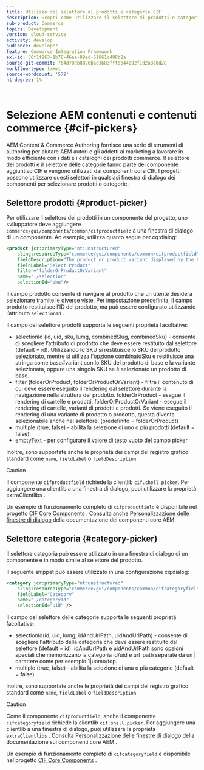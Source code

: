 ```yaml
---
title: Utilizzo del selettore di prodotti e categorie CIF
description: Scopri come utilizzare il selettore di prodotti e categorie CIF nei componenti per l’e-commerce dei clienti per supportare autori e professionisti del marketing nell’utilizzo efficiente dei dati di catalogo e di prodotto commerce.
sub-product: Commerce
topics: Development
version: cloud-service
activity: develop
audience: developer
feature: Commerce Integration Framework
exl-id: 30f1f263-1b78-46ae-99ed-61861c488b2a
source-git-commit: 764d70db8026bad1683fffdb44092f1d2a8e8d28
workflow-type: tm+mt
source-wordcount: '579'
ht-degree: 1%

---
```


# Selezione AEM contenuti e contenuti commerce {#cif-pickers}

AEM Content &amp; Commerce Authoring fornisce una serie di strumenti di authoring per aiutare AEM autori e gli addetti al marketing a lavorare in modo efficiente con i dati e i cataloghi dei prodotti commerce. Il selettore dei prodotti e il selettore delle categorie fanno parte del componente aggiuntivo CIF e vengono utilizzati dai componenti core CIF. I progetti possono utilizzare questi selettori in qualsiasi finestra di dialogo dei componenti per selezionare prodotti o categorie.

## Selettore prodotti {#product-picker}

Per utilizzare il selettore dei prodotti in un componente del progetto, uno sviluppatore deve aggiungere `commerce/gui/components/common/cifproductfield` a una finestra di dialogo di un componente. Ad esempio, utilizza quanto segue per cq:dialog:

```xml
<product jcr:primaryType="nt:unstructured"
    sling:resourceType="commerce/gui/components/common/cifproductfield"
    fieldDescription="The product or product variant displayed by the teaser"
    fieldLabel="Select Product"
    filter="folderOrProductOrVariant"
    name="./selection"
    selectionId="sku"/>
```

Il campo prodotto consente di navigare al prodotto che un utente desidera selezionare tramite le diverse viste. Per impostazione predefinita, il campo prodotto restituisce l’ID del prodotto, ma può essere configurato utilizzando l’attributo `selectionId` .

Il campo del selettore prodotti supporta le seguenti proprietà facoltative:

- selectionId (id, uid, sku, lumg, combinedSlug, combinedSku) - consente di scegliere l’attributo di prodotto che deve essere restituito dal selettore (default = id). Utilizzando lo SKU si restituisce lo SKU del prodotto selezionato, mentre si utilizza l&#39;opzione combinatoSku e restituisce una stringa come base#variant con lo SKU del prodotto di base e la variante selezionata, oppure una singola SKU se è selezionato un prodotto di base.
- filter (folderOrProduct, folderOrProductOrVariant) - filtra il contenuto di cui deve essere eseguito il rendering dal selettore durante la navigazione nella struttura del prodotto. folderOrProduct - esegue il rendering di cartelle e prodotti. folderOrProductOrVariant - esegue il rendering di cartelle, varianti di prodotti e prodotti. Se viene eseguito il rendering di una variante di prodotto o prodotto, questa diventa selezionabile anche nel selettore. (predefinito = folderOrProduct)
- multiple (true, false) - abilita la selezione di uno o più prodotti (default = false)
- emptyText - per configurare il valore di testo vuoto del campo picker

Inoltre, sono supportate anche le proprietà dei campi del registro grafico standard come `name`, `fieldLabel` o `fieldDescription`.

>[!CAUTION]
>
>Il componente `cifproductfield` richiede la clientlib `cif.shell.picker`. Per aggiungere una clientlib a una finestra di dialogo, puoi utilizzare la proprietà extraClientlibs .

Un esempio di funzionamento completo di `cifproductfield` è disponibile nel progetto [CIF Core Components](https://github.com/adobe/aem-core-cif-components/blob/master/ui.apps/src/main/content/jcr_root/apps/core/cif/components/commerce/productteaser/v1/productteaser/_cq_dialog/.content.xml) . Consulta anche [Personalizzazione delle finestre di dialogo](https://experienceleague.adobe.com/docs/experience-manager-core-components/using/developing/customizing.html?lang=en#customizing-dialogs) della documentazione dei componenti core AEM.

## Selettore categoria {#category-picker}

Il selettore categoria può essere utilizzato in una finestra di dialogo di un componente e in modo simile al selettore del prodotto.

Il seguente snippet può essere utilizzato in una configurazione cq:dialog:

```xml
<category jcr:primaryType="nt:unstructured" 
    sling:resourceType="commerce/gui/components/common/cifcategoryfield" 
    fieldLabel="Category" 
    name="./categoryId" 
    selectionId="uid" />
```

Il campo del selettore delle categorie supporta le seguenti proprietà facoltative:

- selectionId(id, uid, lumg, idAndUrlPath, uidAndUrlPath) - consente di scegliere l&#39;attributo della categoria che deve essere restituito dal selettore (default = id). idAndUrlPath e uidAndUrlPath sono opzioni speciali che memorizzano la categoria id/uid e url_path separate da un | carattere come per esempio 1|uomo/top.
- multiple (true, false) - abilita la selezione di una o più categorie (default = false)

Inoltre, sono supportate anche le proprietà dei campi del registro grafico standard come `name`, `fieldLabel` o `fieldDescription`.

>[!CAUTION]
>
>Come il componente `cifproductfield`, anche il componente `cifcategoryfield` richiede la clientlib `cif.shell.picker`. Per aggiungere una clientlib a una finestra di dialogo, puoi utilizzare la proprietà `extraClientlibs` . Consulta [Personalizzazione delle finestre di dialogo](https://experienceleague.adobe.com/docs/experience-manager-core-components/using/developing/customizing.html?lang=en#customizing-dialogs) della documentazione sui componenti core AEM .

Un esempio di funzionamento completo di `cifcategoryfield` è disponibile nel progetto [CIF Core Components](https://github.com/adobe/aem-core-cif-components/blob/master/ui.apps/src/main/content/jcr_root/apps/core/cif/components/commerce/featuredcategorylist/v1/featuredcategorylist/_cq_dialog/.content.xml) .
